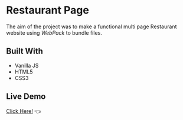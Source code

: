 # Restaurant Page

The aim of the project was to make a functional multi page Restaurant website using *WebPack* to bundle files.

## Built With

- Vanilla JS
- HTML5
- CSS3

## Live Demo
[Click Here!](https://elliot-akande.github.io/noughts-and-crosses/) :point_left:
  
  
